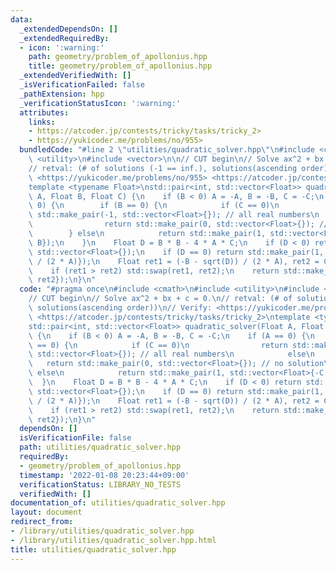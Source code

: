 ```yaml
---
data:
  _extendedDependsOn: []
  _extendedRequiredBy:
  - icon: ':warning:'
    path: geometry/problem_of_apollonius.hpp
    title: geometry/problem_of_apollonius.hpp
  _extendedVerifiedWith: []
  _isVerificationFailed: false
  _pathExtension: hpp
  _verificationStatusIcon: ':warning:'
  attributes:
    links:
    - https://atcoder.jp/contests/tricky/tasks/tricky_2>
    - https://yukicoder.me/problems/no/955>
  bundledCode: "#line 2 \"utilities/quadratic_solver.hpp\"\n#include <cmath>\n#include\
    \ <utility>\n#include <vector>\n\n// CUT begin\n// Solve ax^2 + bx + c = 0.\n\
    // retval: (# of solutions (-1 == inf.), solutions(ascending order))\n// Verify:\
    \ <https://yukicoder.me/problems/no/955> <https://atcoder.jp/contests/tricky/tasks/tricky_2>\n\
    template <typename Float>\nstd::pair<int, std::vector<Float>> quadratic_solver(Float\
    \ A, Float B, Float C) {\n    if (B < 0) A = -A, B = -B, C = -C;\n    if (A ==\
    \ 0) {\n        if (B == 0) {\n            if (C == 0)\n                return\
    \ std::make_pair(-1, std::vector<Float>{}); // all real numbers\n            else\n\
    \                return std::make_pair(0, std::vector<Float>{}); // no solution\n\
    \        } else\n            return std::make_pair(1, std::vector<Float>{-C /\
    \ B});\n    }\n    Float D = B * B - 4 * A * C;\n    if (D < 0) return std::make_pair(0,\
    \ std::vector<Float>{});\n    if (D == 0) return std::make_pair(1, std::vector<Float>{-B\
    \ / (2 * A)});\n    Float ret1 = (-B - sqrt(D)) / (2 * A), ret2 = C / A / ret1;\n\
    \    if (ret1 > ret2) std::swap(ret1, ret2);\n    return std::make_pair(2, std::vector<Float>{ret1,\
    \ ret2});\n}\n"
  code: "#pragma once\n#include <cmath>\n#include <utility>\n#include <vector>\n\n\
    // CUT begin\n// Solve ax^2 + bx + c = 0.\n// retval: (# of solutions (-1 == inf.),\
    \ solutions(ascending order))\n// Verify: <https://yukicoder.me/problems/no/955>\
    \ <https://atcoder.jp/contests/tricky/tasks/tricky_2>\ntemplate <typename Float>\n\
    std::pair<int, std::vector<Float>> quadratic_solver(Float A, Float B, Float C)\
    \ {\n    if (B < 0) A = -A, B = -B, C = -C;\n    if (A == 0) {\n        if (B\
    \ == 0) {\n            if (C == 0)\n                return std::make_pair(-1,\
    \ std::vector<Float>{}); // all real numbers\n            else\n             \
    \   return std::make_pair(0, std::vector<Float>{}); // no solution\n        }\
    \ else\n            return std::make_pair(1, std::vector<Float>{-C / B});\n  \
    \  }\n    Float D = B * B - 4 * A * C;\n    if (D < 0) return std::make_pair(0,\
    \ std::vector<Float>{});\n    if (D == 0) return std::make_pair(1, std::vector<Float>{-B\
    \ / (2 * A)});\n    Float ret1 = (-B - sqrt(D)) / (2 * A), ret2 = C / A / ret1;\n\
    \    if (ret1 > ret2) std::swap(ret1, ret2);\n    return std::make_pair(2, std::vector<Float>{ret1,\
    \ ret2});\n}\n"
  dependsOn: []
  isVerificationFile: false
  path: utilities/quadratic_solver.hpp
  requiredBy:
  - geometry/problem_of_apollonius.hpp
  timestamp: '2022-01-08 20:23:44+09:00'
  verificationStatus: LIBRARY_NO_TESTS
  verifiedWith: []
documentation_of: utilities/quadratic_solver.hpp
layout: document
redirect_from:
- /library/utilities/quadratic_solver.hpp
- /library/utilities/quadratic_solver.hpp.html
title: utilities/quadratic_solver.hpp
---
```

